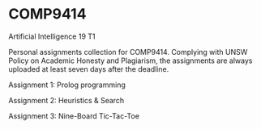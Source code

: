 # COMP9414
Artificial Intelligence 19 T1

Personal assignments collection for COMP9414. Complying with UNSW Policy on Academic Honesty and Plagiarism, the assignments are always uploaded at least seven days after the deadline.

Assignment 1: Prolog programming      

Assignment 2: Heuristics & Search       

Assignment 3: Nine-Board Tic-Tac-Toe 

